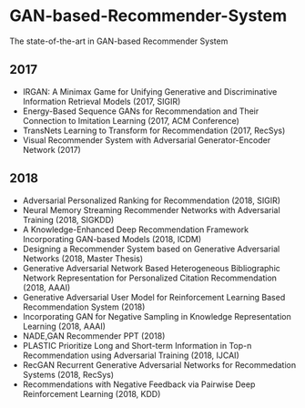 # GAN-based-Recommender-System
The state-of-the-art in GAN-based Recommender System

## 2017
* IRGAN: A Minimax Game for Unifying Generative and Discriminative Information Retrieval Models (2017, SIGIR)
* Energy-Based Sequence GANs for Recommendation and Their Connection to Imitation Learning (2017, ACM Conference)
* TransNets Learning to Transform for Recommendation (2017, RecSys)
* Visual Recommender System with Adversarial Generator-Encoder Network (2017)
## 2018
* Adversarial Personalized Ranking for Recommendation (2018, SIGIR)
* Neural Memory Streaming Recommender Networks with Adversarial Training (2018, SIGKDD)
* A Knowledge-Enhanced Deep Recommendation Framework Incorporating GAN-based Models (2018, ICDM)
* Designing a Recommender System based on Generative Adversarial Networks (2018, Master Thesis)
* Generative Adversarial Network Based Heterogeneous Bibliographic Network Representation for Personalized Citation Recommendation (2018, AAAI)
* Generative Adversarial User Model for Reinforcement Learning Based Recommendation System (2018)
* Incorporating GAN for Negative Sampling in Knowledge Representation Learning (2018, AAAI)
* NADE,GAN Recommender PPT (2018)
* PLASTIC Prioritize Long and Short-term Information in Top-n Recommendation using Adversarial Training (2018, IJCAI)
* RecGAN Recurrent Generative Adversarial Networks for Recommedation Systems (2018, RecSys)
* Recommendations with Negative Feedback via Pairwise Deep Reinforcement Learning (2018, KDD)
